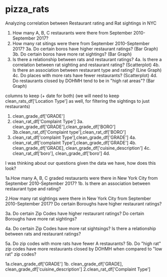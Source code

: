 # pizza_rats
Analyzing correlation between Restaurant rating and Rat sightings in NYC

1. How many A, B, C restaurants were there from September 2010-September 2017?
2. How many rat sitings were there from September 2010-September 2017?
3a. Do certain boros have higher restaurant ratings? (Bar Graph)
3b. Do certain boros have more rat sightings? (Bar Graph)
4. Is there a relationship between rats and restaurant ratings?
4a. Is there a correlation between rat sighting and restaurant rating? (Scatterplot)
4b. Is there an association between restaurant type and rating? (Line Graph)
4c. Do places with more rats have fewer restaurants? (Scatterplot)
4d. Do restaurants closed by DOHMH tend to be in "high rat areas"? (Bar Graph)


columns to keep (+ date for both) (we will need to keep clean_rats_df['Location Type'] as well, for filtering the sightings to just restaurants)
1. clean_grade_df['GRADE']
2. clean_rat_df['Complaint Type']
3a. clean_grade_df['GRADE'],clean_grade_df['BORO']
3b.clean_rat_df['Complaint type'],clean_rat_df['BORO']
4. clean_rat_df['complaint Type'],clean_grade_df['GRADE']
4a. clean_rat_df['complaint Type'],clean_grade_df['GRADE']
4b. clean_grade_df['GRADE], clean_grade_df['cuisine_description']
4c. clean_rat_df['boro'], clean_grade_df['boro']
4d. 

I was thinking about our questions given the data we have, how does this look?

1a.How many A, B, C graded restaurants were there in New York City from September 2010-September 2017?
1b. Is there an association between restaurant type and rating?

2.How many rat sightings were there in New York City from September 2010-September 2017?
Do certain Boroughs have higher restaurant ratings?

3a. Do certain Zip Codes have higher restaurant ratings?
Do certain Boroughs have more rat sightings?

4a. Do certain Zip Codes have more rat sightsings?
Is there a relationship between rats and restaurant ratings?

5a. Do zip codes with more rats have fewer A restaurants?
5b. Do "high rat" zip codes have more restaurants closed by DOHMH when compared to "low rat" zip codes?

1a.clean_grade_df['GRADE']
1b. clean_grade_df['GRADE], clean_grade_df['cuisine_description']
2.clean_rat_df['Complaint Type']